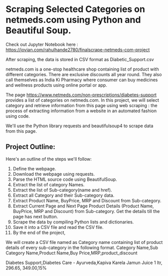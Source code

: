 # Scraping Selected Categories on netmeds.com using Python and Beautiful Soup.

Check out Jupyter Notebook here : https://jovian.com/rahulhande2780/finalscrape-netmeds-com-project

After scraping, the data is stored in CSV format as Diabetic_Support.csv

netmeds.com is a one-stop healthcare shop containing list of product with different categories. There are exclusive discounts all year round. They also call themselves as India Ki Pharmacy where consumer can buy medicines and wellness products using online portal or app.

The page https://www.netmeds.com/non-prescriptions/diabetes-support provides a list of categories on netmeds.com. In this project, we will select category and retrieve information from this page using web scraping : the process of extracting information from a website in an automated fashion using code.

We'll use the Python library requests and beautifulsoup4 to scrape data from this page.

## Project Outline:
Here's an outline of the steps we'll follow:

1. Define the webpage.
2. Download the webpage using requests.
3. Parse the HTML source code using BeautifulSoup.
4. Extract the list of category Names.
5. Extract the list of Sub-category(name and href).
6. Extract all Category and their Sub-category data.
7. Extract Product Name, BuyPrice, MRP and Discount from Sub-category.
8. Extract Current Page and Next Page Product Details (Product Name, BuyPrice, MRP and Discount) from Sub-category. Get the details till the page has next button.
9. Scrape the data by compiling Python lists and dictionaries.
10. Save it into a CSV file and read the CSV file.
11. By the end of the project,

We will create a CSV file named as Category name containing list of product details of every sub-category in the following format.
Category Name,Sub Category Name,Product Name,Buy Price,MRP,product_discount

Diabetes Support,Diabetes Care - Ayurveda,Kapiva Karela Jamun Juice 1 ltr, 296.65, 349.00,15%




